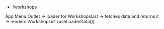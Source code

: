 - /workshops

App
  Menu
  Outlet -> loader for WorkshopsList -> fetches data and returns it -> renders WorkshopList (useLoaderData())